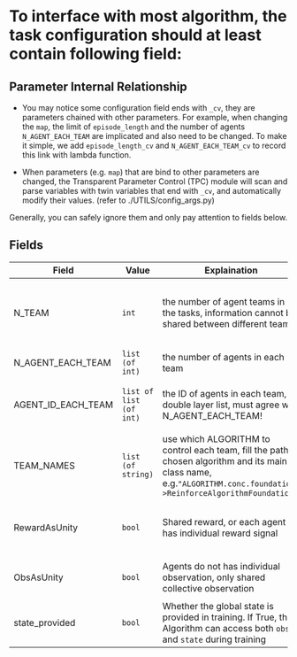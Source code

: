 # To interface with most algorithm, the task configuration should at least contain following field:

## Parameter Internal Relationship
* You may notice some configuration field ends with ```_cv```, they are parameters chained with other parameters. For example, when changing the ```map```, the limit of ```episode_length``` and the number of agents ```N_AGENT_EACH_TEAM``` are implicated and also need to be changed. 
To make it simple, we add ```episode_length_cv``` and ```N_AGENT_EACH_TEAM_cv``` to record this link with lambda function.

* When parameters (e.g. ```map```) that are bind to other parameters are changed, 
the Transparent Parameter Control (TPC) module will scan and parse variables with twin variables that end with ```_cv```, and automatically modify their values. (refer to ./UTILS/config_args.py)

Generally, you can safely ignore them and only pay attention to fields below.

## Fields
|  Field   | Value  | Explaination  | zh Explaination  |
|  ----    | ----   | ----     |  ----  |
| N_TEAM   | ```int```    | the number of agent teams in the tasks, information cannot be shared between different team | 队伍数量，每个队伍被一个ALGORITHM模块控制，队伍之间不可共享信息。大多数任务中，队伍之间是敌对关系  |
| N_AGENT_EACH_TEAM    | ```list (of int)``` | the number of agents in each team | 每个队伍的智能体数量  |
| AGENT_ID_EACH_TEAM   | ```list of list (of int)``` | the ID of agents in each team, double layer list, must agree with N_AGENT_EACH_TEAM! | 每个队伍的智能体的ID，双层列表，必须与N_AGENT_EACH_TEAM对应!  |
| TEAM_NAMES    | ```list (of string)``` | use which ALGORITHM to control each team, fill the path of chosen algorithm and its main class name, e.g.```"ALGORITHM.conc.foundation->ReinforceAlgorithmFoundation"``` | 选择每支队伍的控制算法，填写控制算法主模块的路径和类名|
| RewardAsUnity    | ```bool``` | Shared reward, or each agent has individual reward signal | 每个队伍的智能体共享集体奖励（True），或者每个队伍的智能体都独享个体奖励（False）  |
| ObsAsUnity    | ```bool``` | Agents do not has individual observation, only shared collective observation | 没有个体观测值，整个群体的观测值获取方式如同单智能体问题一样  |
| state_provided    | ```bool``` | Whether the global state is provided in training. If True, the Algorithm can access both ```obs``` and ```state``` during training  | 是否在训练过程中提供全局state  |

